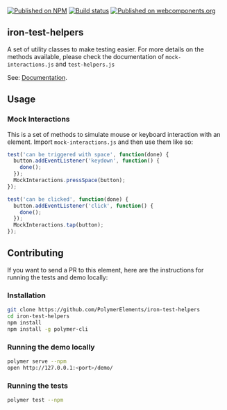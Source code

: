 [![Published on NPM](https://img.shields.io/npm/v/@polymer/iron-test-helpers.svg)](https://www.npmjs.com/package/@polymer/iron-test-helpers)
[![Build status](https://travis-ci.org/PolymerElements/iron-test-helpers.svg?branch=master)](https://travis-ci.org/PolymerElements/iron-test-helpers)
[![Published on webcomponents.org](https://img.shields.io/badge/webcomponents.org-published-blue.svg)](https://webcomponents.org/element/@polymer/iron-test-helpers)

## iron-test-helpers

A set of utility classes to make testing easier. For more details on the methods
available, please check the documentation of `mock-interactions.js` and
`test-helpers.js`

See: [Documentation](https://www.webcomponents.org/element/@polymer/iron-test-helpers).

## Usage

### Mock Interactions

This is a set of methods to simulate mouse or keyboard interaction with an element. Import `mock-interactions.js` and then use them like so:

```javascript
test('can be triggered with space', function(done) {
  button.addEventListener('keydown', function() {
    done();
  });
  MockInteractions.pressSpace(button);
});

test('can be clicked', function(done) {
  button.addEventListener('click', function() {
    done();
  });
  MockInteractions.tap(button);
});
```

## Contributing
If you want to send a PR to this element, here are
the instructions for running the tests and demo locally:

### Installation
```sh
git clone https://github.com/PolymerElements/iron-test-helpers
cd iron-test-helpers
npm install
npm install -g polymer-cli
```

### Running the demo locally
```sh
polymer serve --npm
open http://127.0.0.1:<port>/demo/
```

### Running the tests
```sh
polymer test --npm
```